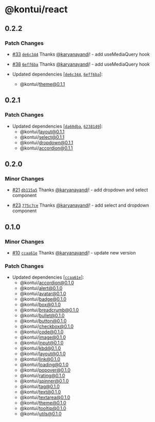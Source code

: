 # @kontui/react

## 0.2.2

### Patch Changes

- [#33](https://github.com/dafundacom/kontui/pull/33)
  [`de6c344`](https://github.com/dafundacom/kontui/commit/de6c3449384db9cae134acec0dce16c314702ca4)
  Thanks [@karyanayandi](https://github.com/karyanayandi)! - add useMediaQuery
  hook

* [#38](https://github.com/dafundacom/kontui/pull/38)
  [`6eff6ba`](https://github.com/dafundacom/kontui/commit/6eff6ba200469dbb11a89e2c7f0a1837e0475021)
  Thanks [@karyanayandi](https://github.com/karyanayandi)! - add useMediaQuery
  hook

* Updated dependencies
  [[`de6c344`](https://github.com/dafundacom/kontui/commit/de6c3449384db9cae134acec0dce16c314702ca4),
  [`6eff6ba`](https://github.com/dafundacom/kontui/commit/6eff6ba200469dbb11a89e2c7f0a1837e0475021)]:
  - @kontui/theme@0.1.1

## 0.2.1

### Patch Changes

- Updated dependencies
  [[`da60dba`](https://github.com/dafundacom/kontui/commit/da60dba9537ef4c3523210067bf642abab4ac689),
  [`6238149`](https://github.com/dafundacom/kontui/commit/6238149d3774c8950c748f0f7fea88401ae3d59d)]:
  - @kontui/layout@0.1.1
  - @kontui/select@0.1.1
  - @kontui/dropdown@0.1.1
  - @kontui/accordion@0.1.1

## 0.2.0

### Minor Changes

- [#21](https://github.com/dafundacom/kontui/pull/21)
  [`db115a5`](https://github.com/dafundacom/kontui/commit/db115a5d1fedace062831ddba1eecdb354dfe68f)
  Thanks [@karyanayandi](https://github.com/karyanayandi)! - add dropdown and
  select component

* [#23](https://github.com/dafundacom/kontui/pull/23)
  [`775c7ce`](https://github.com/dafundacom/kontui/commit/775c7cefac5f2f0d3dc26a683cb30e6c1b3706b7)
  Thanks [@karyanayandi](https://github.com/karyanayandi)! - add select and
  dropdown component

## 0.1.0

### Minor Changes

- [#10](https://github.com/dafundacom/kontui/pull/10)
  [`ccaa61e`](https://github.com/dafundacom/kontui/commit/ccaa61e0ddb3dcf679d0a21d1c40e3464402a8fe)
  Thanks [@karyanayandi](https://github.com/karyanayandi)! - update new version

### Patch Changes

- Updated dependencies
  [[`ccaa61e`](https://github.com/dafundacom/kontui/commit/ccaa61e0ddb3dcf679d0a21d1c40e3464402a8fe)]:
  - @kontui/accordion@0.1.0
  - @kontui/alert@0.1.0
  - @kontui/avatar@0.1.0
  - @kontui/badge@0.1.0
  - @kontui/box@0.1.0
  - @kontui/breadcrumb@0.1.0
  - @kontui/bullet@0.1.0
  - @kontui/button@0.1.0
  - @kontui/checkbox@0.1.0
  - @kontui/code@0.1.0
  - @kontui/image@0.1.0
  - @kontui/input@0.1.0
  - @kontui/kbd@0.1.0
  - @kontui/layout@0.1.0
  - @kontui/link@0.1.0
  - @kontui/loading@0.1.0
  - @kontui/popover@0.1.0
  - @kontui/rating@0.1.0
  - @kontui/spinner@0.1.0
  - @kontui/tag@0.1.0
  - @kontui/text@0.1.0
  - @kontui/textarea@0.1.0
  - @kontui/theme@0.1.0
  - @kontui/tooltip@0.1.0
  - @kontui/utils@0.1.0
